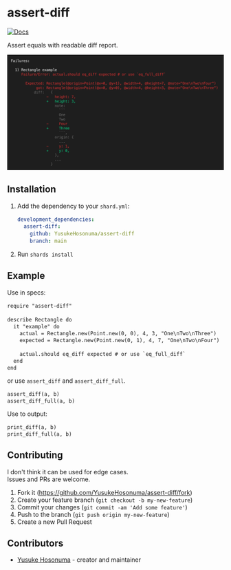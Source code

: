 # assert-diff
[![Docs](https://img.shields.io/badge/docs-available-brightgreen.svg)](https://yusukehosonuma.github.io/assert-diff/)

Assert equals with readable diff report.

![screenshot](https://github.com/YusukeHosonuma/assert-diff/raw/main/image/screenshot.png)

## Installation

1. Add the dependency to your `shard.yml`:

   ```yaml
   development_dependencies:
     assert-diff:
       github: YusukeHosonuma/assert-diff
       branch: main
   ```

2. Run `shards install`

## Example

Use in specs:

```crystal
require "assert-diff"

describe Rectangle do
  it "example" do
    actual = Rectangle.new(Point.new(0, 0), 4, 3, "One\nTwo\nThree")
    expected = Rectangle.new(Point.new(0, 1), 4, 7, "One\nTwo\nFour")

    actual.should eq_diff expected # or use `eq_full_diff`
  end
end
```

or use `assert_diff` and `assert_diff_full`.

```crystal
assert_diff(a, b)
assert_diff_full(a, b)
```

Use to output:

```crystal
print_diff(a, b)
print_diff_full(a, b)
```

## Contributing

I don't think it can be used for edge cases.  
Issues and PRs are welcome.

1. Fork it (<https://github.com/YusukeHosonuma/assert-diff/fork>)
2. Create your feature branch (`git checkout -b my-new-feature`)
3. Commit your changes (`git commit -am 'Add some feature'`)
4. Push to the branch (`git push origin my-new-feature`)
5. Create a new Pull Request

## Contributors

- [Yusuke Hosonuma](https://github.com/YusukeHosonuma) - creator and maintainer

